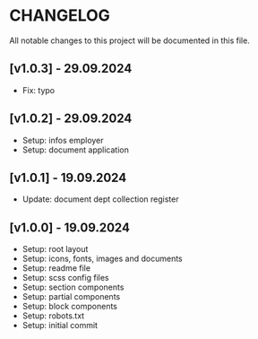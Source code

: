 # CHANGELOG

All notable changes to this project will be documented in this file.

## [v1.0.3] - 29.09.2024
- Fix: typo

## [v1.0.2] - 29.09.2024
- Setup: infos employer
- Setup: document application

## [v1.0.1] - 19.09.2024
- Update: document dept collection register

## [v1.0.0] - 19.09.2024
- Setup: root layout
- Setup: icons, fonts, images and documents
- Setup: readme file
- Setup: scss config files
- Setup: section components
- Setup: partial components
- Setup: block components
- Setup: robots.txt
- Setup: initial commit